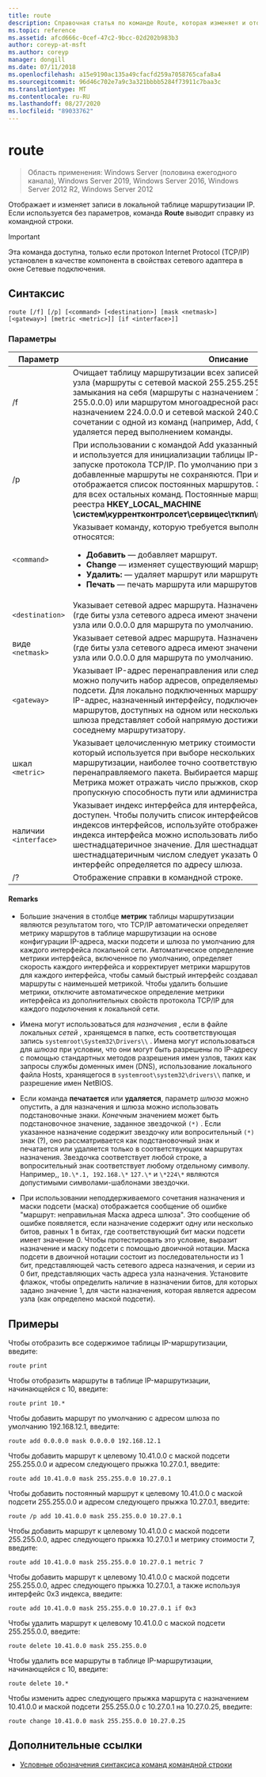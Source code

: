 ```yaml
---
title: route
description: Справочная статья по команде Route, которая изменяет и отображает записи в локальной таблице маршрутизации IP.
ms.topic: reference
ms.assetid: afcd666c-0cef-47c2-9bcc-02d202b983b3
author: coreyp-at-msft
ms.author: coreyp
manager: dongill
ms.date: 07/11/2018
ms.openlocfilehash: a15e9190ac135a49cfacfd259a7058765cafa8a4
ms.sourcegitcommit: 96d46c702e7a9c3a321bbbb5284f73911c7baa3c
ms.translationtype: MT
ms.contentlocale: ru-RU
ms.lasthandoff: 08/27/2020
ms.locfileid: "89033762"
---
```

# <a name="route"></a>route

> Область применения: Windows Server (половина ежегодного канала), Windows Server 2019, Windows Server 2016, Windows Server 2012 R2, Windows Server 2012

Отображает и изменяет записи в локальной таблице маршрутизации IP. Если используется без параметров, команда **Route** выводит справку из командной строки.

> [!IMPORTANT]
> Эта команда доступна, только если протокол Internet Protocol (TCP/IP) установлен в качестве компонента в свойствах сетевого адаптера в окне Сетевые подключения.

## <a name="syntax"></a>Синтаксис

```
route [/f] [/p] [<command> [<destination>] [mask <netmask>] [<gateway>] [metric <metric>]] [if <interface>]]
```

### <a name="parameters"></a>Параметры

| Параметр | Описание |
|--|--|
| /f | Очищает таблицу маршрутизации всех записей, не являющихся маршрутами узла (маршруты с сетевой маской 255.255.255.255), маршрутом сети замыкания на себя (маршруты с назначением 127.0.0.0 и сетевой маской 255.0.0.0) или маршрутом многоадресной рассылки (маршруты с назначением 224.0.0.0 и сетевой маской 240.0.0.0). Если используется в сочетании с одной из команд (например, Add, Change или DELETE), таблица удаляется перед выполнением команды. |
| /p | При использовании с командой Add указанный маршрут добавляется в реестр и используется для инициализации таблицы IP-маршрутизации при каждом запуске протокола TCP/IP. По умолчанию при запуске протокола TCP/IP добавленные маршруты не сохраняются. При использовании с командой print отображается список постоянных маршрутов. Этот параметр игнорируется для всех остальных команд. Постоянные маршруты хранятся в расположении реестра **HKEY_LOCAL_MACHINE \систем\куррентконтролсет\сервицес\ткпип\параметерс\персистентраутес**. |
| `<command>` | Указывает команду, которую требуется выполнить. К допустимым командам относятся:<ul><li>**Добавить** — добавляет маршрут.</li><li>**Change** — изменяет существующий маршрут.</li><li>**Удалить:** — удаляет маршрут или маршруты.</li><li>**Печать** — печать маршрута или маршрутов.</li></ul> |
| `<destination>` | Указывает сетевой адрес маршрута. Назначением может быть IP-адрес сети (где биты узла сетевого адреса имеют значение 0), IP-адрес для маршрута узла или 0.0.0.0 для маршрута по умолчанию. |
| виде `<netmask>` | Указывает сетевой адрес маршрута. Назначением может быть IP-адрес сети (где биты узла сетевого адреса имеют значение 0), IP-адрес для маршрута узла или 0.0.0.0 для маршрута по умолчанию. |
| `<gateway>` | Указывает IP-адрес перенаправления или следующего прыжка, по которому можно получить набор адресов, определяемых назначением сети и маской подсети. Для локально подключенных маршрутов подсети адрес шлюза — это IP-адрес, назначенный интерфейсу, подключенному к подсети. Для удаленных маршрутов, доступных на одном или нескольких маршрутизаторах, адрес шлюза представляет собой напрямую достижимый IP-адрес, назначенный соседнему маршрутизатору. |
| шкал `<metric>` | Указывает целочисленную метрику стоимости (от 1 до 9999) для маршрута, который используется при выборе нескольких маршрутов в таблице маршрутизации, наиболее точно соответствующих адресу назначения перенаправляемого пакета. Выбирается маршрут с наименьшей метрикой. Метрика может отражать число прыжков, скорость пути, надежность пути, пропускную способность пути или административные свойства. |
| наличии `<interface>` | Указывает индекс интерфейса для интерфейса, для которого целевой объект доступен. Чтобы получить список интерфейсов и их соответствующих индексов интерфейсов, используйте отображение команды route print. Для индекса интерфейса можно использовать либо десятичное, либо шестнадцатеричное значение. Для шестнадцатеричных значений перед шестнадцатеричным числом следует указать 0x. Если параметр if опущен, интерфейс определяется по адресу шлюза. |
| /? | Отображение справки в командной строке. |

#### <a name="remarks"></a>Remarks

- Большие значения в столбце **метрик** таблицы маршрутизации являются результатом того, что TCP/IP автоматически определяет метрику маршрутов в таблице маршрутизации на основе конфигурации IP-адреса, маски подсети и шлюза по умолчанию для каждого интерфейса локальной сети. Автоматическое определение метрики интерфейса, включенное по умолчанию, определяет скорость каждого интерфейса и корректирует метрики маршрутов для каждого интерфейса, чтобы самый быстрый интерфейс создавал маршруты с наименьшей метрикой. Чтобы удалить большие метрики, отключите автоматическое определение метрики интерфейса из дополнительных свойств протокола TCP/IP для каждого подключения к локальной сети.

- Имена могут использоваться для *назначения* , если в файле локальных *сетей* , хранящемся в папке, есть соответствующая запись `systemroot\System32\Drivers\\` . Имена могут использоваться для *шлюза* при условии, что они могут быть разрешены по IP-адресу с помощью стандартных методов разрешения имен узлов, таких как запросы службы доменных имен (DNS), использование локального файла Hosts, хранящегося в `systemroot\system32\drivers\\` папке, и разрешение имен NetBIOS.

- Если команда **печатается** или **удаляется**, параметр *шлюза* можно опустить, а для назначения и шлюза можно использовать подстановочные знаки. *Конечным* значением может быть подстановочное значение, заданное звездочкой `(*)` . Если указанное назначение содержит звездочку или вопросительный `(*)` знак (?), оно рассматривается как подстановочный знак и печатается или удаляется только в соответствующих маршрутах назначения. Звездочка соответствует любой строке, а вопросительный знак соответствует любому отдельному символу. Например,, `10.\*.1, 192.168.\*` `127.\*` и `\*224\*` являются допустимыми символами-шаблонами звездочки.

- При использовании неподдерживаемого сочетания назначения и маски подсети (маска) отображается сообщение об ошибке "маршрут: неправильная Маска адреса шлюза". Это сообщение об ошибке появляется, если назначение содержит одну или несколько битов, равных 1 в битах, где соответствующий бит маски подсети имеет значение 0. Чтобы протестировать это условие, выразит назначение и маску подсети с помощью двоичной нотации. Маска подсети в двоичной нотации состоит из последовательности из 1 бит, представляющей часть сетевого адреса назначения, и серии из 0 бит, представляющих часть адреса узла назначения. Установите флажок, чтобы определить наличие в назначении битов, для которых задано значение 1, для части назначения, которая является адресом узла (как определено маской подсети).

## <a name="examples"></a>Примеры

Чтобы отобразить все содержимое таблицы IP-маршрутизации, введите:

```
route print
```

Чтобы отобразить маршруты в таблице IP-маршрутизации, начинающейся с 10, введите:

```
route print 10.*
```

Чтобы добавить маршрут по умолчанию с адресом шлюза по умолчанию 192.168.12.1, введите:

```
route add 0.0.0.0 mask 0.0.0.0 192.168.12.1
```

Чтобы добавить маршрут к целевому 10.41.0.0 с маской подсети 255.255.0.0 и адресом следующего прыжка 10.27.0.1, введите:

```
route add 10.41.0.0 mask 255.255.0.0 10.27.0.1
```

Чтобы добавить постоянный маршрут к целевому 10.41.0.0 с маской подсети 255.255.0.0 и адресом следующего прыжка 10.27.0.1, введите:

```
route /p add 10.41.0.0 mask 255.255.0.0 10.27.0.1
```

Чтобы добавить маршрут к целевому 10.41.0.0 с маской подсети 255.255.0.0, адрес следующего прыжка 10.27.0.1 и метрику стоимости 7, введите:

```
route add 10.41.0.0 mask 255.255.0.0 10.27.0.1 metric 7
```

Чтобы добавить маршрут к целевому 10.41.0.0 с маской подсети 255.255.0.0, адрес следующего прыжка 10.27.0.1, а также используя интерфейс 0x3 индекса, введите:

```
route add 10.41.0.0 mask 255.255.0.0 10.27.0.1 if 0x3
```

Чтобы удалить маршрут к целевому 10.41.0.0 с маской подсети 255.255.0.0, введите:

```
route delete 10.41.0.0 mask 255.255.0.0
```

Чтобы удалить все маршруты в таблице IP-маршрутизации, начинающейся с 10, введите:

```
route delete 10.*
```

Чтобы изменить адрес следующего прыжка маршрута с назначением 10.41.0.0 и маской подсети 255.255.0.0 с 10.27.0.1 на 10.27.0.25, введите:

```
route change 10.41.0.0 mask 255.255.0.0 10.27.0.25
```

## <a name="additional-references"></a>Дополнительные ссылки

- [Условные обозначения синтаксиса команд командной строки](command-line-syntax-key.md)
